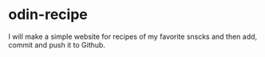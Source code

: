 # odin-recipe
I will make a simple website for recipes of my favorite snscks and then add, commit and push it to Github.